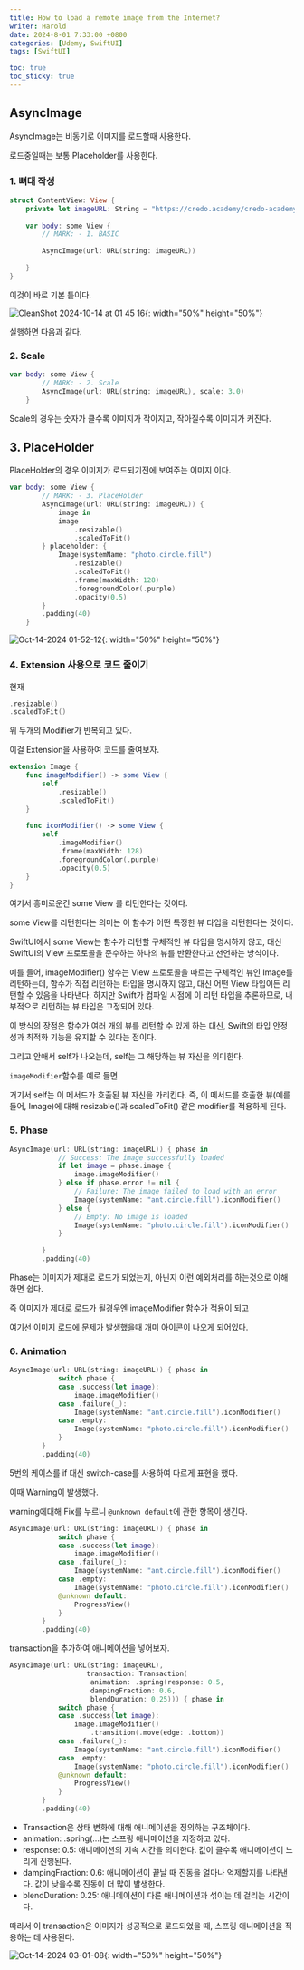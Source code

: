 ```yaml
---
title: How to load a remote image from the Internet?
writer: Harold
date: 2024-8-01 7:33:00 +0800
categories: [Udemy, SwiftUI]
tags: [SwiftUI]

toc: true
toc_sticky: true
---
```


## AsyncImage

AsyncImage는 비동기로 이미지를 로드할때 사용한다.

로드중일때는 보통 Placeholder를 사용한다.

### 1. 뼈대 작성

```swift
struct ContentView: View {
    private let imageURL: String = "https://credo.academy/credo-academy@3x.png"
    
    var body: some View {
        // MARK: - 1. BASIC
        
        AsyncImage(url: URL(string: imageURL))
        
    }
}
```

이것이 바로 기본 틀이다.

![CleanShot 2024-10-14 at 01 45 16](https://github.com/user-attachments/assets/ddaeba13-ae3f-4781-8717-2df3cf1ac498){: width="50%" height="50%"} 

실행하면 다음과 같다.


### 2. Scale

```swift
var body: some View {
        // MARK: - 2. Scale
        AsyncImage(url: URL(string: imageURL), scale: 3.0)
    }
```

Scale의 경우는 숫자가 클수록 이미지가 작아지고, 작아질수록 이미지가 커진다.

## 3. PlaceHolder

PlaceHolder의 경우 이미지가 로드되기전에 보여주는 이미지 이다.

```swift
var body: some View {
        // MARK: - 3. PlaceHolder
        AsyncImage(url: URL(string: imageURL)) {
            image in
            image
                .resizable()
                .scaledToFit()
        } placeholder: {
            Image(systemName: "photo.circle.fill")
                .resizable()
                .scaledToFit()
                .frame(maxWidth: 128)
                .foregroundColor(.purple)
                .opacity(0.5)
        }
        .padding(40)
    }
```

![Oct-14-2024 01-52-12](https://github.com/user-attachments/assets/313b3046-15f4-4bfa-a13a-39be9a4484cd){: width="50%" height="50%"} 

###  4. Extension 사용으로 코드 줄이기

현재 

```swift
.resizable()
.scaledToFit()
```

위 두개의 Modifier가 반복되고 있다.

이걸 Extension을 사용하여 코드를 줄여보자.

```swift
extension Image {
    func imageModifier() -> some View {
        self
            .resizable()
            .scaledToFit()
    }
    
    func iconModifier() -> some View {
        self
            .imageModifier()
            .frame(maxWidth: 128)
            .foregroundColor(.purple)
            .opacity(0.5)
    }
}
```

여기서 흥미로운건 some View 를 리턴한다는 것이다.

some View를 리턴한다는 의미는 이 함수가 어떤 특정한 뷰 타입을 리턴한다는 것이다.

SwiftUI에서 some View는 함수가 리턴할 구체적인 뷰 타입을 명시하지 않고, 대신 SwiftUI의 View 프로토콜을 준수하는 하나의 뷰를 반환한다고 선언하는 방식이다.

예를 들어, imageModifier() 함수는 View 프로토콜을 따르는 구체적인 뷰인 Image를 리턴하는데, 함수가 직접 리턴하는 타입을 명시하지 않고, 대신 어떤 View 타입이든 리턴할 수 있음을 나타낸다. 하지만 Swift가 컴파일 시점에 이 리턴 타입을 추론하므로, 내부적으로 리턴하는 뷰 타입은 고정되어 있다.

이 방식의 장점은 함수가 여러 개의 뷰를 리턴할 수 있게 하는 대신, Swift의 타입 안정성과 최적화 기능을 유지할 수 있다는 점이다.

그리고 안애서 self가 나오는데, self는 그 해당하는 뷰 자신을 의미한다.

`imageModifier`함수를 예로 들면

거기서 self는 이 메서드가 호출된 뷰 자신을 가리킨다. 즉, 이 메서드를 호출한 뷰(예를 들어, Image)에 대해 resizable()과 scaledToFit() 같은 modifier를 적용하게 된다.

### 5. Phase

```swift
AsyncImage(url: URL(string: imageURL)) { phase in
            // Success: The image successfully loaded
            if let image = phase.image {
                image.imageModifier()
            } else if phase.error != nil {
                // Failure: The image failed to load with an error
                Image(systemName: "ant.circle.fill").iconModifier()
            } else {
                // Empty: No image is loaded
                Image(systemName: "photo.circle.fill").iconModifier()
            }
            
        }
        .padding(40)
```

Phase는 이미지가 제대로 로드가 되었는지, 아닌지 이런 예외처리를 하는것으로 이해하면 쉽다.

즉 이미지가 제대로 로드가 될경우엔 imageModifier 함수가 적용이 되고

여기선 이미지 로드에 문제가 발생했을때 개미 아이콘이 나오게 되어있다.

### 6. Animation

```swift
AsyncImage(url: URL(string: imageURL)) { phase in
            switch phase {
            case .success(let image):
                image.imageModifier()
            case .failure(_):
                Image(systemName: "ant.circle.fill").iconModifier()
            case .empty:
                Image(systemName: "photo.circle.fill").iconModifier()
            }
        }
        .padding(40)
```

5번의 케이스를 if 대신 switch-case를 사용하여 다르게 표현을 했다.

이때 Warning이 발생했다.

warning에대해 Fix를 누르니 `@unknown default`에 관한 항목이 생긴다.

```swift
AsyncImage(url: URL(string: imageURL)) { phase in
            switch phase {
            case .success(let image):
                image.imageModifier()
            case .failure(_):
                Image(systemName: "ant.circle.fill").iconModifier()
            case .empty:
                Image(systemName: "photo.circle.fill").iconModifier()
            @unknown default:
                ProgressView()
            }
        }
        .padding(40)
```

transaction을 추가하여 애니메이션을 넣어보자.

```swift
AsyncImage(url: URL(string: imageURL),
                   transaction: Transaction(
                    animation: .spring(response: 0.5,
                    dampingFraction: 0.6,
                    blendDuration: 0.25))) { phase in
            switch phase {
            case .success(let image):
                image.imageModifier()
                    .transition(.move(edge: .bottom))
            case .failure(_):
                Image(systemName: "ant.circle.fill").iconModifier()
            case .empty:
                Image(systemName: "photo.circle.fill").iconModifier()
            @unknown default:
                ProgressView()
            }
        }
        .padding(40)
```

- Transaction은 상태 변화에 대해 애니메이션을 정의하는 구조체이다.
- animation: .spring(...)는 스프링 애니메이션을 지정하고 있다.
- response: 0.5: 애니메이션의 지속 시간을 의미한다. 값이 클수록 애니메이션이 느리게 진행된다.
- dampingFraction: 0.6: 애니메이션이 끝날 때 진동을 얼마나 억제할지를 나타낸다. 값이 낮을수록 진동이 더 많이 발생한다.
- blendDuration: 0.25: 애니메이션이 다른 애니메이션과 섞이는 데 걸리는 시간이다.

따라서 이 transaction은 이미지가 성공적으로 로드되었을 때, 스프링 애니메이션을 적용하는 데 사용된다.

![Oct-14-2024 03-01-08](https://github.com/user-attachments/assets/c658130b-af94-44f6-ad0d-4fd221437d54){: width="50%" height="50%"} 